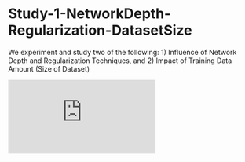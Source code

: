# Study-1-NetworkDepth-Regularization-DatasetSize
We experiment and study two of the following: 1) Influence of Network Depth and Regularization Techniques, and 2) Impact of Training Data Amount (Size of Dataset)

![PDF Write-Up](https://github.com/MedhaRudra/Study-1-NetworkDepth-Regularization-DatasetSize/blob/main/Lab2_Report.pdf)
